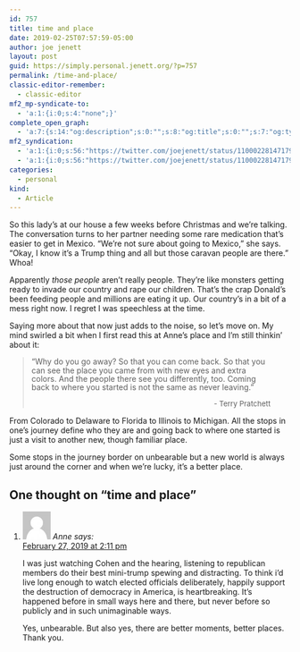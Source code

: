 ```yaml
---
id: 757
title: time and place
date: 2019-02-25T07:57:59-05:00
author: joe jenett
layout: post
guid: https://simply.personal.jenett.org/?p=757
permalink: /time-and-place/
classic-editor-remember:
  - classic-editor
mf2_mp-syndicate-to:
  - 'a:1:{i:0;s:4:"none";}'
complete_open_graph:
  - 'a:7:{s:14:"og:description";s:0:"";s:8:"og:title";s:0:"";s:7:"og:type";s:0:"";s:12:"twitter:card";s:7:"summary";s:15:"twitter:creator";s:0:"";s:19:"twitter:description";s:0:"";s:8:"og:image";s:0:"";}'
mf2_syndication:
  - 'a:1:{i:0;s:56:"https://twitter.com/joejenett/status/1100022814717939713";}'
  - 'a:1:{i:0;s:56:"https://twitter.com/joejenett/status/1100022814717939713";}'
categories:
  - personal
kind:
  - Article
---
```

So this lady’s at our house a few weeks before Christmas and we’re talking. The conversation turns to her partner needing some rare medication that’s easier to get in Mexico. “We’re not sure about going to Mexico,” she says. “Okay, I know it’s a Trump thing and all but those caravan people are there.” Whoa!

Apparently _those people_ aren’t really people. They’re like monsters getting ready to invade our country and rape our children. That’s the crap Donald’s been feeding people and millions are eating it up. Our country’s in a bit of a mess right now. I regret I was speechless at the time.

Saying more about that now just adds to the noise, so let’s move on. My mind swirled a bit when I first read this at Anne’s place and I’m still thinkin’ about it:

<blockquote style="margin-right:36px;line-height:1.1em;">
  <p>
    “Why do you go away? So that you can come back. So that you can see the place you came from with new eyes and extra colors. And the people there see you differently, too. Coming back to where you started is not the same as never leaving.”
  </p>
  
  <div style="text-align: right; margin-top: 8px 8px 0 0; font-size: 13px;">
    - Terry Pratchett
  </div>
</blockquote>

From Colorado to Delaware to Florida to Illinois to Michigan. All the stops in one’s journey define who they are and going back to where one started is just a visit to another new, though familiar place.

Some stops in the journey border on unbearable but a new world is always just around the corner and when we’re lucky, it’s a better place.

<h2 id="comments-title">One thought on “<span>time and place</span>”		</h2>


<ol class="commentlist">
<li class="comment even thread-even depth-1 h-cite h-entry p-comment" id="li-comment-53">
<article id="comment-53" class="comment _mPS2id-t mPS2id-target" itemprop="comment" itemscope="" itemtype="http://schema.org/Comment">
<footer>
<address class="comment-author p-author author vcard hcard h-card" itemprop="creator" itemscope="" itemtype="http://schema.org/Person">
<img alt="" src="/wp-content/plugins/semantic-linkbacks/img/mm.jpg" srcset="/wp-content/plugins/semantic-linkbacks/img/mm.jpg 2x" class="avatar avatar-50 photo avatar-default local-avatar u-photo" itemprop="image" loading="lazy" width="50" height="50">				<cite class="fn p-name" itemprop="name">Anne</cite> <span class="says">says:</span>					</address>
<!-- .comment-author .vcard -->

<div class="comment-meta commentmetadata">
<a href="/time-and-place/#comment-53" class="__mPS2id _mPS2id-h mPS2id-highlight"><time class="updated published dt-updated dt-published" datetime="2019-02-27T14:11:42-05:00" itemprop="datePublished dateModified dateCreated">
February 27, 2019 at 2:11 pm						</time></a>
</div>
<!-- .comment-meta .commentmetadata -->
</footer>

<div class="comment-content e-content p-summary p-name" itemprop="text name description">
<p>I was just watching Cohen and the hearing, listening to republican members do their best mini-trump spewing and distracting. To think i’d live long enough to watch elected officials deliberately, happily support the destruction of democracy in America, is heartbreaking. It’s happened before in small ways here and there, but never before so publicly and in such unimaginable ways.</p>
<p>Yes, unbearable. But also yes, there are better moments, better places. Thank you.</p></div></article></li></ol>